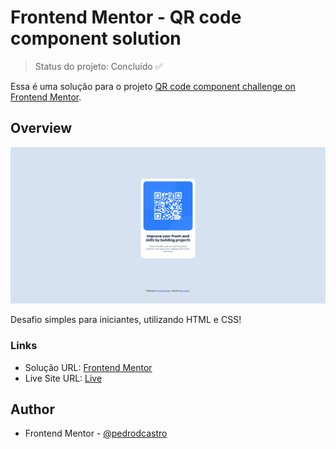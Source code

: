 # Frontend Mentor - QR code component solution

> Status do projeto: Concluído :white_check_mark:

Essa é uma solução para o projeto [QR code component challenge on Frontend Mentor](https://www.frontendmentor.io/challenges/qr-code-component-iux_sIO_H).

## Overview

![](./images/screenshot-preview.png)

Desafio simples para iniciantes, utilizando HTML e CSS!

### Links

- Solução URL: [Frontend Mentor](https://www.frontendmentor.io/solutions/qr-code-component-JLpKwPe8az)
- Live Site URL: [Live](https://pedrodcastro.github.io/qr-code-component-main/)

## Author

- Frontend Mentor - [@pedrodcastro](https://www.frontendmentor.io/profile/pdaugz)
